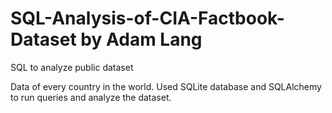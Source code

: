 # SQL-Analysis-of-CIA-Factbook-Dataset by Adam Lang
SQL to analyze public dataset

Data of every country in the world. Used SQLite database and SQLAlchemy to run queries and analyze the dataset. 
